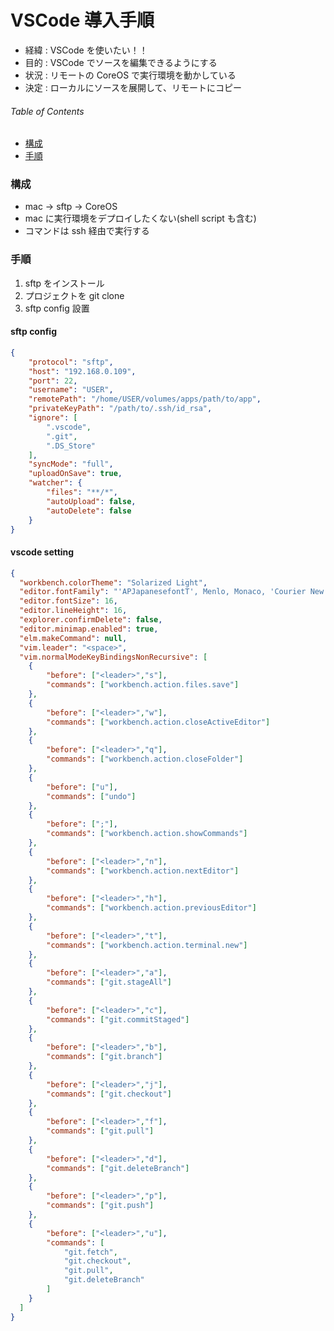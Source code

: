 # VSCode 導入手順

- 経緯 : VSCode を使いたい！！
- 目的 : VSCode でソースを編集できるようにする
- 状況 : リモートの CoreOS で実行環境を動かしている
- 決定 : ローカルにソースを展開して、リモートにコピー


###### Table of Contents

- [構成](#user-content-構成)
- [手順](#user-content-手順)


### 構成

- mac → sftp → CoreOS
- mac に実行環境をデプロイしたくない(shell script も含む)
- コマンドは ssh 経由で実行する


### 手順

1. sftp をインストール
1. プロジェクトを git clone
1. sftp config 設置


#### sftp config

```json
{
    "protocol": "sftp",
    "host": "192.168.0.109",
    "port": 22,
    "username": "USER",
    "remotePath": "/home/USER/volumes/apps/path/to/app",
    "privateKeyPath": "/path/to/.ssh/id_rsa",
    "ignore": [
        ".vscode",
        ".git",
        ".DS_Store"
    ],
    "syncMode": "full",
    "uploadOnSave": true,
    "watcher": {
        "files": "**/*",
        "autoUpload": false,
        "autoDelete": false
    }
}
```

#### vscode setting

```json
{
  "workbench.colorTheme": "Solarized Light",
  "editor.fontFamily": "'APJapanesefontT', Menlo, Monaco, 'Courier New', monospace",
  "editor.fontSize": 16,
  "editor.lineHeight": 16,
  "explorer.confirmDelete": false,
  "editor.minimap.enabled": true,
  "elm.makeCommand": null,
  "vim.leader": "<space>",
  "vim.normalModeKeyBindingsNonRecursive": [
    {
        "before": ["<leader>","s"],
        "commands": ["workbench.action.files.save"]
    },
    {
        "before": ["<leader>","w"],
        "commands": ["workbench.action.closeActiveEditor"]
    },
    {
        "before": ["<leader>","q"],
        "commands": ["workbench.action.closeFolder"]
    },
    {
        "before": ["u"],
        "commands": ["undo"]
    },
    {
        "before": [";"],
        "commands": ["workbench.action.showCommands"]
    },
    {
        "before": ["<leader>","n"],
        "commands": ["workbench.action.nextEditor"]
    },
    {
        "before": ["<leader>","h"],
        "commands": ["workbench.action.previousEditor"]
    },
    {
        "before": ["<leader>","t"],
        "commands": ["workbench.action.terminal.new"]
    },
    {
        "before": ["<leader>","a"],
        "commands": ["git.stageAll"]
    },
    {
        "before": ["<leader>","c"],
        "commands": ["git.commitStaged"]
    },
    {
        "before": ["<leader>","b"],
        "commands": ["git.branch"]
    },
    {
        "before": ["<leader>","j"],
        "commands": ["git.checkout"]
    },
    {
        "before": ["<leader>","f"],
        "commands": ["git.pull"]
    },
    {
        "before": ["<leader>","d"],
        "commands": ["git.deleteBranch"]
    },
    {
        "before": ["<leader>","p"],
        "commands": ["git.push"]
    },
    {
        "before": ["<leader>","u"],
        "commands": [
            "git.fetch",
            "git.checkout",
            "git.pull",
            "git.deleteBranch"
        ]
    }
  ]
}
```

